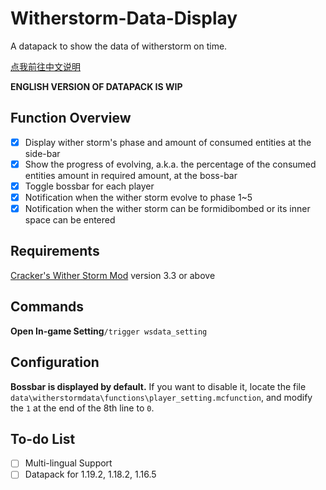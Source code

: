 # Witherstorm-Data-Display
A datapack to show the data of witherstorm on time. 

[点我前往中文说明](https://github.com/JerryHan3/Witherstorm-Data-Display/blob/main/README.md)

**ENGLISH VERSION OF DATAPACK IS WIP**

## Function Overview

- [x] Display wither storm's phase and amount of consumed entities at the side-bar
- [x] Show the progress of evolving, a.k.a. the percentage of the consumed entities amount in required amount, at the boss-bar
- [x] Toggle bossbar for each player
- [x] Notification when the wither storm evolve to phase 1~5
- [x] Notification when the wither storm can be formidibombed or its inner space can be entered

## Requirements
[Cracker's Wither Storm Mod](https://github.com/nonamecrackers2/crackers-wither-storm-mod) version 3.3 or above

## Commands
**Open In-game Setting**`/trigger wsdata_setting`

## Configuration
**Bossbar is displayed by default.** If you want to disable it, locate the file `data\witherstormdata\functions\player_setting.mcfunction`, and modify the `1` at the end of the 8th line to `0`. 

## To-do List
- [ ] Multi-lingual Support
- [ ] Datapack for 1.19.2, 1.18.2, 1.16.5
